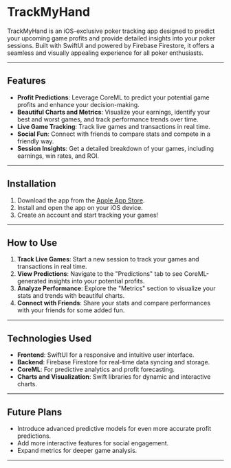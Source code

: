 # TrackMyHand

TrackMyHand is an iOS-exclusive poker tracking app designed to predict your upcoming game profits and provide detailed insights into your poker sessions. Built with SwiftUI and powered by Firebase Firestore, it offers a seamless and visually appealing experience for all poker enthusiasts.

---

## Features

- **Profit Predictions**: Leverage CoreML to predict your potential game profits and enhance your decision-making.
- **Beautiful Charts and Metrics**: Visualize your earnings, identify your best and worst games, and track performance trends over time.
- **Live Game Tracking**: Track live games and transactions in real time.
- **Social Fun**: Connect with friends to compare stats and compete in a friendly way.
- **Session Insights**: Get a detailed breakdown of your games, including earnings, win rates, and ROI.

---

## Installation

1. Download the app from the [Apple App Store](#).
2. Install and open the app on your iOS device.
3. Create an account and start tracking your games!

---

## How to Use

1. **Track Live Games**: Start a new session to track your games and transactions in real time.
2. **View Predictions**: Navigate to the "Predictions" tab to see CoreML-generated insights into your potential profits.
3. **Analyze Performance**: Explore the "Metrics" section to visualize your stats and trends with beautiful charts.
4. **Connect with Friends**: Share your stats and compare performances with your friends for some added fun.

---

## Technologies Used

- **Frontend**: SwiftUI for a responsive and intuitive user interface.
- **Backend**: Firebase Firestore for real-time data syncing and storage.
- **CoreML**: For predictive analytics and profit forecasting.
- **Charts and Visualization**: Swift libraries for dynamic and interactive charts.

---

## Future Plans

- Introduce advanced predictive models for even more accurate profit predictions.
- Add more interactive features for social engagement.
- Expand metrics for deeper game analysis.

---
